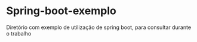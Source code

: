 # Spring-boot-exemplo
Diretório com exemplo de utilização de spring boot, para consultar durante o trabalho
